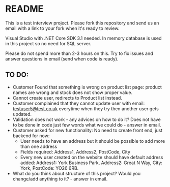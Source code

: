 # README #

This is a test interview project.
Please fork this repository and send us an email with a link to your fork when it's ready to review.

Visual Studio with .NET Core SDK 3.1 needed. In memory database is used in this project so no need for SQL server.

Please do not spend more than 2-3 hours on this. Try to fix issues and answer questions in email (send when code is ready).

## TO DO: ##
 * Customer Found that something is wrong on product list page: product names are wrong and stock does not show proper value.
 * Cannot create user, redirects to Product list instead.
 * Customer complained that they cannot update user with email: testuser5@test.co.uk everytime when they try then another user gets updated.
 * Validation does not work - any advices on how to do it? Does not have to be done in code just few words what we could do - answer in email.
 * Customer asked for new functionality: No need to create front end, just backend for now:
	-	User needs to have an address but it should be possible to add more than one address
	-   Fields required: Address1, Address2, PostCode, City
	-	Every new user created on the website should have default address added:
			Address1: York Business Park,
			Address2: Great N Way,
			City: York,
			PostCode: YO26 6RB.
 * What do you think about structure of this project? Would you change/add anything to it? - answer in email.